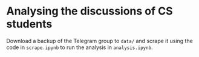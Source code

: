 # Analysing the discussions of CS students

Download a backup of the Telegram group to ```data/``` and scrape it using the code in ```scrape.ipynb``` 
to run the analysis in ```analysis.ipynb```.

